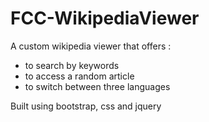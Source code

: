 # FCC-WikipediaViewer

A custom wikipedia viewer that offers :

* to search by keywords
* to access a random article
* to switch between three languages

Built using bootstrap, css and jquery
